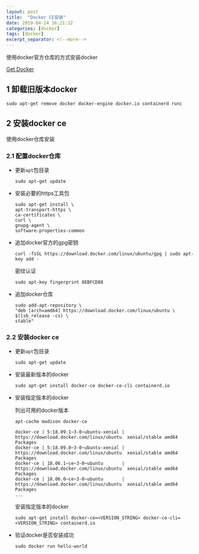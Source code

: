 ```yaml
---
layout: post
title:  "Docker CE安装"
date: 2019-04-24 16:21:12
categories: [docker]
tags: [docker]
excerpt_separator: <!--more-->
---
```


使用docker官方仓库的方式安装docker

<!--more-->

[Get Docker](https://docs.docker.com/install/)

## 1 卸载旧版本docker

```shell
sudo apt-get remove docker docker-engine docker.io containerd runc
```

## 2 安装docker ce

使用docker仓库安装

### 2.1 配置docker仓库

* 更新`apt`包目录

    ```shell
    sudo apt-get update
    ```

* 安装必要的https工具包

    ```shell
    sudo apt-get install \
    apt-transport-https \
    ca-certificates \
    curl \
    gnupg-agent \
    software-properties-common
    ```

* 追加docker官方的gpg密钥

    ```shell
    curl -fsSL https://download.docker.com/linux/ubuntu/gpg | sudo apt-key add -
    ```

    密纹认证

    ```shell
    sudo apt-key fingerprint 0EBFCD88
    ```

* 追加docker仓库

    ```shell
    sudo add-apt-repository \
    "deb [arch=amd64] https://download.docker.com/linux/ubuntu \
    $(lsb_release -cs) \
    stable"
    ```

### 2.2 安装docker ce

* 更新`apt`包目录

    ```shell
    sudo apt-get update
    ```

* 安装最新版本的docker

    ```shell
    sudo apt-get install docker-ce docker-ce-cli containerd.io
    ```

* 安装指定版本的docker

    列出可用的docker版本

    ```shell
    apt-cache madison docker-ce

    docker-ce | 5:18.09.1~3-0~ubuntu-xenial | https://download.docker.com/linux/ubuntu  xenial/stable amd64 Packages
    docker-ce | 5:18.09.0~3-0~ubuntu-xenial | https://download.docker.com/linux/ubuntu  xenial/stable amd64 Packages
    docker-ce | 18.06.1~ce~3-0~ubuntu       | https://download.docker.com/linux/ubuntu  xenial/stable amd64 Packages
    docker-ce | 18.06.0~ce~3-0~ubuntu       | https://download.docker.com/linux/ubuntu  xenial/stable amd64 Packages
    ...
    ```

    安装指定版本的docker

    ```shell
    sudo apt-get install docker-ce=<VERSION_STRING> docker-ce-cli=<VERSION_STRING> containerd.io
    ```

* 验证docker是否安装成功

    ```shell
    sudo docker run hello-world
    ```